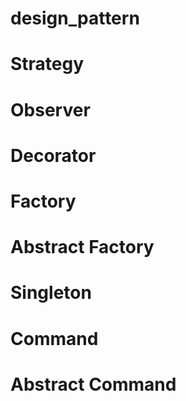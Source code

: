 # design_pattern

# Strategy

# Observer

# Decorator

# Factory

# Abstract Factory

# Singleton

# Command

# Abstract Command
